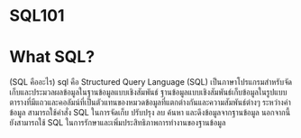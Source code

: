 # SQL101 

# What SQL?
(SQL คืออะไร) 
sql คือ Structured Query Language (SQL) เป็นภาษาโปรแกรมสำหรับจัดเก็บและประมวลผลข้อมูลในฐานข้อมูลแบบเชิงสัมพันธ์ ฐานข้อมูลแบบเชิงสัมพันธ์เก็บข้อมูลในรูปแบบตารางที่มีแถวและคอลัมน์ที่เป็นตัวแทนของหมวดข้อมูลที่แตกต่างกันและความสัมพันธ์ต่างๆ ระหว่างค่าข้อมูล สามารถใช้คำสั่ง SQL ในการจัดเก็บ ปรับปรุง ลบ ค้นหา และดึงข้อมูลจากฐานข้อมูล นอกจากนี้ยังสามารถใช้ SQL ในการรักษาและเพิ่มประสิทธิภาพการทำงานของฐานข้อมูล
